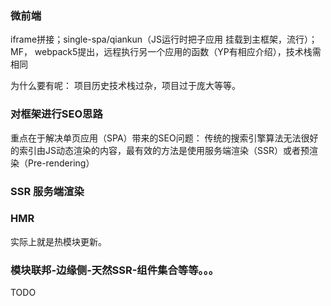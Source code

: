 ### 微前端

iframe拼接；single-spa/qiankun（JS运行时把子应用 挂载到主框架，流行）；MF， webpack5提出，远程执行另一个应用的函数（YP有相应介绍），技术栈需相同

为什么要有呢：
项目历史技术栈过杂，项目过于庞大等等。


### 对框架进行SEO思路

重点在于解决单页应用（SPA）带来的SEO问题：
传统的搜索引擎算法无法很好的索引由JS动态渲染的内容，最有效的方法是使用服务端渲染（SSR）或者预渲染（Pre-rendering）



### SSR 服务端渲染


### HMR

实际上就是热模块更新。



### 模块联邦-边缘侧-天然SSR-组件集合等等。。。





TODO



